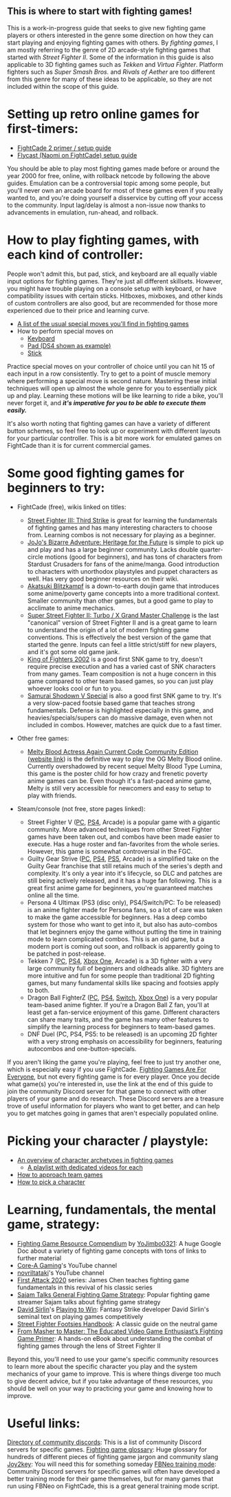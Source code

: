 ## This is where to start with fighting games!

This is a work-in-progress guide that seeks to give new fighting game players or others interested in the genre some direction on how they can start playing and enjoying fighting games with others. By *fighting games*, I am mostly referring to the genre of 2D arcade-style fighting games that started with *Street Fighter II*. Some of the information in this guide is also applicable to 3D fighting games such as *Tekken* and *Virtua Fighter*. Platform fighters such as *Super Smash Bros.* and *Rivals of Aether* are too different from this genre for many of these ideas to be applicable, so they are not included within the scope of this guide.

# Setting up retro online games for first-timers:
- [FightCade 2 primer / setup guide](https://docs.google.com/document/d/18mBBLVMCzzlq7eejTvGaoCFb9H2VM_PuAsbM8pjBmoY)
- [Flycast (Naomi on FightCade) setup guide](https://www.reddit.com/r/fightcade/comments/pkavwm/flycast_dojo_fightcade_setup_guide/)

You should be able to play most fighting games made before or around the year 2000 for free, online, with rollback netcode by following the above guides. Emulation can be a controversial topic among some people, but you'll never own an arcade board for most of these games even if you really wanted to, and you're doing yourself a disservice by cutting off your access to the community. Input lag/delay is almost a non-issue now thanks to advancements in emulation, run-ahead, and rollback. 

# How to play fighting games, with each kind of controller:
People won't admit this, but pad, stick, and keyboard are all equally viable input options for fighting games. They're just all different skillsets. However, you might have trouble playing on a console setup with keyboard, or have compatibility issues with certain sticks. Hitboxes, mixboxes, and other kinds of custom controllers are also good, but are recommended for those more experienced due to their price and learning curve.

- [A list of the usual special moves you'll find in fighting games](https://critpoints.net/2018/03/04/how-to-perform-fighting-game-motions/)
- How to perform special moves on
	- [Keyboard](https://www.youtube.com/watch?v=GdvCG_ISoaM)
	- [Pad (DS4 shown as example)](https://www.youtube.com/watch?v=AeRfBEBJxRc)
	- [Stick](https://www.youtube.com/watch?v=Qi0QMmYnaKM)

Practice special moves on your controller of choice until you can hit 15 of each input in a row consistently. Try to get to a point of muscle memory where performing a special move is second nature. Mastering these initial techniques will open up almost the whole genre for you to essentially pick up and play. Learning these motions will be like learning to ride a bike, you'll never forget it, and ***it's imperative for you to be able to execute them easily.***

It's also worth noting that fighting games can have a variety of different button schemes, so feel free to look up or experiment with different layouts for your particular controller. This is a bit more work for emulated games on FightCade than it is for current commercial games.

# Some good fighting games for beginners to try:

- FightCade (free), wikis linked on titles:
	- [Street Fighter III: Third Strike](https://wiki.supercombo.gg/w/Street_Fighter_3:_3rd_Strike) is great for learning the fundamentals of fighting games and has many interesting characters to choose from. Learning combos is not necessary for playing as a beginner.
	- [JoJo's Bizarre Adventure: Heritage for the Future](https://jojoban.fandom.com/wiki/JoJoban) is simple to pick up and play and has a large beginner community. Lacks double quarter-circle motions (good for beginners), and has tons of characters from Stardust Crusaders for fans of the anime/manga. Good introduction to characters with unorthodox playstyles and puppet characters as well. Has very good beginner resources on their wiki.
	- [Akatsuki Blitzkampf](https://wiki.gbl.gg/w/Akatsuki_Blitzkampf) is a down-to-earth doujin game that introduces some anime/poverty game concepts into a more traditional context. Smaller community than other games, but a good game to play to acclimate to anime mechanics.
	- [Super Street Fighter II: Turbo / X Grand Master Challenge](https://wiki.supercombo.gg/w/Super_Street_Fighter_2_Turbo) is the last "canonical" version of Street Fighter II and is a great game to learn to understand the origin of a lot of modern fighting game conventions. This is effectively the best version of the game that started the genre. Inputs can feel a little strict/stiff for new players, and it's got some old game jank.
	- [King of Fighters 2002](https://wiki.supercombo.gg/w/The_King_of_Fighters_2002) is a good first SNK game to try, doesn't require precise execution and has a varied cast of SNK characters from many games. Team composition is not a huge concern in this game compared to other team based games, so you can just play whoever looks cool or fun to you.
	- [Samurai Shodown V Special](https://wiki.gbl.gg/w/Samurai_Shodown_V_Special) is also a good first SNK game to try. It's a very slow-paced footsie based game that teaches strong fundamentals. Defense is highlighted especially in this game, and heavies/specials/supers can do massive damage, even when not included in combos. However, matches are quick due to a fast timer.

- Other free games:
	- [Melty Blood Actress Again Current Code Community Edition](https://wiki.gbl.gg/w/Melty_Blood/MBAACC) ([website link](https://play.meltyblood.club/)) is the definitive way to play the OG Melty Blood online. Currently overshadowed by recent sequel Melty Blood Type Lumina, this game is the poster child for how crazy and frenetic poverty anime games can be. Even though it's a fast-paced anime game, Melty is still very accessible for newcomers and easy to setup to play with friends.

- Steam/console (not free, store pages linked):
	- Street Fighter V ([PC](https://store.steampowered.com/bundle/13444/Street_Fighter_V__Champion_Edition/), [PS4](https://store.playstation.com/en-us/product/UP0102-CUSA01200_00-SFVCE00000000000), Arcade) is a popular game with a gigantic community. More advanced techniques from other Street Fighter games have been taken out, and combos have been made easier to execute. Has a huge roster and fan-favorites from the whole series. However, this game is somewhat controversial in the FGC.
	- Guilty Gear Strive ([PC](https://store.steampowered.com/app/1384160/GUILTY_GEAR_STRIVE/), [PS4](https://store.playstation.com/en-us/product/UP0036-PPSA02181_00-GGSTPS5US0000100), [PS5](https://store.playstation.com/en-us/product/UP0036-PPSA02181_00-GGSTPS5US0000100), Arcade) is a simplified take on the Guilty Gear franchise that still retains much of the series's depth and complexity. It's only a year into it's lifecycle, so DLC and patches are still being actively released, and it has a huge fan following. This is a great first anime game for beginners, you're guaranteed matches online all the time.
	- Persona 4 Ultimax (PS3 (disc only), PS4/Switch/PC: To be released) is an anime fighter made for Persona fans, so a lot of care was taken to make the game accessible for beginners. Has a deep combo system for those who want to get into it, but also has auto-combos that let beginners enjoy the game without putting the time in training mode to learn complicated combos. This is an old game, but a modern port is coming out soon, and rollback is apparently going to be patched in post-release.
	- Tekken 7 ([PC](https://store.steampowered.com/app/389730/TEKKEN_7/), [PS4](https://store.playstation.com/en-us/product/UP0700-CUSA05972_00-000000000TEKKEN7), [Xbox One](https://www.xbox.com/en-US/games/store/tekken-7/brjgprmbv1nt), Arcade) is a 3D fighter with a very large community full of beginners and oldheads alike. 3D fighters are more intuitive and fun for some people than traditional 2D fighting games, but many fundamental skills like spacing and footsies apply to both.
	- Dragon Ball FighterZ ([PC](https://store.steampowered.com/app/678950/DRAGON_BALL_FighterZ/), [PS4](https://store.playstation.com/en-us/product/UP0700-CUSA09072_00-DBPROJECTZGOKU18), [Switch](https://www.nintendo.com/games/detail/dragon-ball-fighterz-switch/), [Xbox One](https://www.xbox.com/en-US/games/dragon-ball-fighterz)) is a very popular team-based anime fighter. If you're a Dragon Ball Z fan, you'll at least get a fan-service enjoyment of this game. Different characters can share many traits, and the game has many other features to simplify the learning process for beginners to team-based games.
	- DNF Duel (PC, PS4, PS5: to be released) is an upcoming 2D fighter with a very strong emphasis on accessibility for beginners, featuring autocombos and one-button-specials. 

If you aren't liking the game you're playing, feel free to just try another one, which is especially easy if you use FightCade. [Fighting Games Are For Everyone](https://www.youtube.com/watch?v=DPBksemWym0), but not every fighting game is for every player. Once you decide what game(s) you're interested in, use the link at the end of this guide to join the community Discord server for that game to connect with other players of your game and do research. These Discord servers are a treasure trove of useful information for players who want to get better, and can help you to get matches going in games that aren't especially populated online. 

# Picking your character / playstyle:
- [An overview of character archetypes in fighting games](https://www.youtube.com/watch?v=xnymxhfyCmE)
	- [A playlist with dedicated videos for each](https://www.youtube.com/playlist?list=PLnKnEE3n5Y_dBlP_rEsu9tM1im9fbMgQM)
- [How to approach team games](https://www.youtube.com/watch?v=Gs5EASClxX4)
- [How to pick a character](https://www.youtube.com/watch?v=AGHGEttNjyo)

# Learning, fundamentals, the mental game, strategy:
- [Fighting Game Resource Compendium](https://docs.google.com/document/d/1Va7hiR0_qo38PTbXdP2trrlK42Nm3j-Fws0nH312DXo/) by [YoJimbo0321](https://twitter.com/YoJimbo0321/status/1468581128181358599): A huge Google Doc about a variety of fighting game concepts with tons of links to further material
- [Core-A Gaming](https://www.youtube.com/channel/UCT7njg__VOy3n-SvXemDHvg)'s YouTube channel
- [novriltataki](https://www.youtube.com/channel/UCL45vmk8Jx3Pa3q0xUbZWtw)'s YouTube channel
- [First Attack 2020](https://www.youtube.com/playlist?list=PL45-KVgrSkf6CfB30eMjvcqf8O-WTByp2) series: James Chen teaches fighting game fundamentals in this revival of his classic series
- [Sajam Talks General Fighting Game Strategy](https://www.youtube.com/playlist?list=PL6Zpep0TMBYT91-iSLnHZQi_K6KHJQr-o): Popular fighting game streamer Sajam talks about fighting game strategy
- [David Sirlin](https://twitter.com/Sirlin)'s [Playing to Win](https://www.sirlin.net/ptw/): Fantasy Strike developer David Sirlin's seminal text on playing games competitively
- [Street Fighter Footsies Handbook](https://sonichurricane.com/?page_id=1702): A classic guide on the neutral game
- [From Masher to Master: The Educated Video Game Enthusiast’s Fighting Game Primer](https://cs4730.cs.virginia.edu/materials/FightingGamePrimer.pdf): A hands-on eBook about understanding the combat of fighting games through the lens of Street Fighter II

Beyond this, you'll need to use your game's specific community resources to learn more about the specific character you play and the system mechanics of your game to improve. This is where things diverge too much to give decent advice, but if you take advantage of these resources, you should be well on your way to practicing your game and knowing how to improve.

# Useful links:
[Directory of community discords](https://wiki.supercombo.gg/w/SuperCombo_Wiki:Community_portal): This is a list of community Discord servers for specific games.
[Fighting game glossary](https://glossary.infil.net/): Huge glossary for hundreds of different pieces of fighting game jargon and community slang
[Joy2key](https://joytokey.net/en/): You will need this for something someday 
[FBNeo training mode](https://github.com/peon2/fbneo-training-mode): Community Discord servers for specific games will often have developed a better training mode for their game themselves, but for many games that run using FBNeo on FightCade, this is a great general training mode script.
